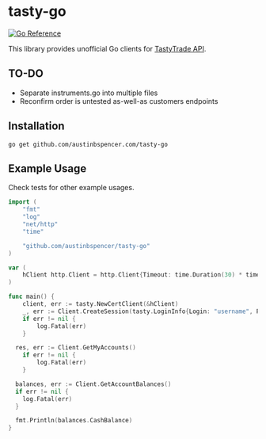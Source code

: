 # tasty-go

[![Go Reference](https://pkg.go.dev/badge/github.com/austinbspencer/tasty-go.svg)](https://pkg.go.dev/github.com/austinbspencer/tasty-go)

This library provides unofficial Go clients for [TastyTrade API](https://tastytrade.com).

## TO-DO

- Separate instruments.go into multiple files
- Reconfirm order is untested as-well-as customers endpoints

## Installation

```
go get github.com/austinbspencer.com/tasty-go
```

## Example Usage

Check tests for other example usages.

```go
import (
	"fmt"
	"log"
	"net/http"
	"time"

	"github.com/austinbspencer/tasty-go"
)

var (
	hClient http.Client = http.Client{Timeout: time.Duration(30) * time.Second}
)

func main() {
	client, err := tasty.NewCertClient(&hClient)
	_, err := Client.CreateSession(tasty.LoginInfo{Login: "username", Password: "password"})
	if err != nil {
		log.Fatal(err)
	}

  res, err := Client.GetMyAccounts()
	if err != nil {
		log.Fatal(err)
	}

  balances, err := Client.GetAccountBalances()
  if err != nil {
    log.Fatal(err)
  }

  fmt.Println(balances.CashBalance)
}

```
